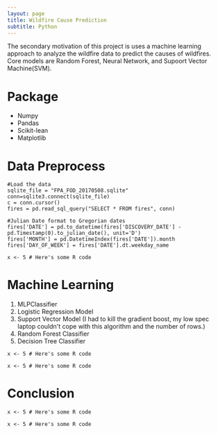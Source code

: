 ```yaml
---
layout: page
title: Wildfire Cause Prediction
subtitle: Python
---
```


<div class="main-explain-area jumbotron">
  <p>The secondary motivation of this project is uses a machine learning approach to analyze the wildfire data to predict the causes of wildfires. Core models are Random Forest, Neural Network, and Supoort Vector Machine(SVM).  </p>
</div>

# Package
  - Numpy 
  - Pandas
  - Scikit-lean
  - Matplotlib

# Data Preprocess

```
#Load the data 
sqlite_file = "FPA_FOD_20170508.sqlite"
conn=sqlite3.connect(sqlite_file)
c = conn.cursor()
fires = pd.read_sql_query("SELECT * FROM fires", conn)
```

```
#Julian Date format to Gregorian dates
fires['DATE'] = pd.to_datetime(fires['DISCOVERY_DATE'] - pd.Timestamp(0).to_julian_date(), unit='D')
fires['MONTH'] = pd.DatetimeIndex(fires['DATE']).month
fires['DAY_OF_WEEK'] = fires['DATE'].dt.weekday_name
```


```
x <- 5 # Here's some R code
```
# Machine Learning
1. MLPClassifier
2. Logistic Regression Model
3. Support Vector Model
    (I had to kill the gradient boost, my low spec laptop couldn't cope with this algorithm and the number of rows.) 
4. Random Forest Classifier
5. Decision Tree Classifier


```
x <- 5 # Here's some R code
```



```
x <- 5 # Here's some R code
```

# Conclusion 




```
x <- 5 # Here's some R code
```



```
x <- 5 # Here's some R code
```
